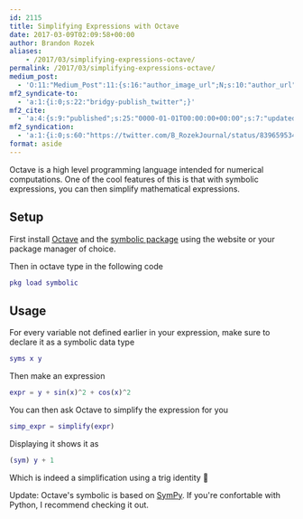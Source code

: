 ```yaml
---
id: 2115
title: Simplifying Expressions with Octave
date: 2017-03-09T02:09:58+00:00
author: Brandon Rozek
aliases:
    - /2017/03/simplifying-expressions-octave/
permalink: /2017/03/simplifying-expressions-octave/
medium_post:
  - 'O:11:"Medium_Post":11:{s:16:"author_image_url";N;s:10:"author_url";N;s:11:"byline_name";N;s:12:"byline_email";N;s:10:"cross_link";N;s:2:"id";N;s:21:"follower_notification";N;s:7:"license";N;s:14:"publication_id";N;s:6:"status";N;s:3:"url";N;}'
mf2_syndicate-to:
  - 'a:1:{i:0;s:22:"bridgy-publish_twitter";}'
mf2_cite:
  - 'a:4:{s:9:"published";s:25:"0000-01-01T00:00:00+00:00";s:7:"updated";s:25:"0000-01-01T00:00:00+00:00";s:8:"category";a:1:{i:0;s:0:"";}s:6:"author";a:0:{}}'
mf2_syndication:
  - 'a:1:{i:0;s:60:"https://twitter.com/B_RozekJournal/status/839659534146801665";}'
format: aside
---
```

Octave is a high level programming language intended for numerical computations. One of the cool features of this is that with symbolic expressions, you can then simplify mathematical expressions.

<!--more-->

## Setup

First install [Octave](https://www.gnu.org/software/octave/) and the [symbolic package](https://octave.sourceforge.io/symbolic/) using the website or your package manager of choice.

Then in octave type in the following code

```MATLAB
pkg load symbolic
```


## Usage

For every variable not defined earlier in your expression, make sure to declare it as a symbolic data type

```MATLAB
syms x y
```

Then make an expression

```MATLAB
expr = y + sin(x)^2 + cos(x)^2
```

You can then ask Octave to simplify the expression for you

```MATLAB
simp_expr = simplify(expr)
```

Displaying it shows it as

```MATLAB
(sym) y + 1
```

Which is indeed a simplification using a trig identity 🙂

Update: Octave's symbolic is based on [SymPy](https://www.sympy.org/en/index.html). If you're confortable with Python, I recommend checking it out.
